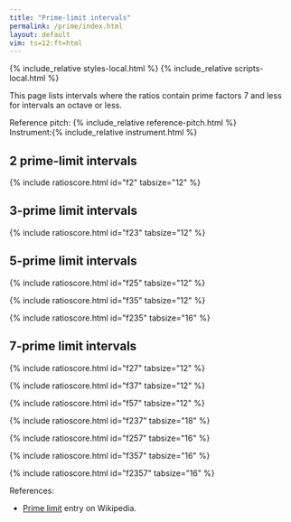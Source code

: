 ```yaml
---
title: "Prime-limit intervals"
permalink: /prime/index.html
layout: default
vim: ts=12:ft=html
---
```


{% include_relative styles-local.html %}
{% include_relative scripts-local.html %}

This page lists intervals where the ratios contain prime factors 7 and
less for intervals an octave or less.


<nobr><label for="reference">Reference&nbsp;pitch:&nbsp;</label>{% include_relative reference-pitch.html %}</nobr>
<nobr><label for="instrument">Instrument:</label>{% include_relative instrument.html %}</nobr>

<h2 data-sidebar="2-limit"> 2 prime-limit intervals </h2>

{% include ratioscore.html id="f2" tabsize="12" %}
<script type="application/x-ratioscore" id="f2">
!! prime factors of 2 only
**dtime	**ratio	**ratio	**cents
*MM60	*Iclars	*Iclars	*
*	*ref:C4	*ref:C4	*
1	1	1	0c
1	1	2	1200.00c
*-	*-	*-	*-
</script>

<h2 data-sidebar="3-limit"> 3-prime limit intervals </h2>

{% include ratioscore.html id="f23" tabsize="12" %}
<script type="application/x-ratioscore" id="f23">

!! prime factors of 2 and 3 only
**dtime	**ratio	**ratio	**expanded	**cents	**name
*MM60	*Iclars	*Iclars	*	*	*
*	*ref:C4	*ref:C4	*	*	*
1	1	2^8  : 3^5	256/243	90.22c	m2
1	1	3^2  : 2^3	9/8	203.91c	M2
1	1	2^5  : 3^3	32/27	294.14c	m3
1	1	3^4  : 2^6	81/64	407.82c	M3
1	1	2^2  : 3	4/3	498.05c	P5
1	1	2^10 : 3^6	1024/729	588.27c	d5
1	1	3^6  : 2^9	729/512	611.73c	A4
1	1	3    : 2	3/2	701.96c	P5
1	1	2^7  : 3^4	128/81	792.18c	m6
1	1	3^3  : 2^4	27/16	905.87c	M6
1	1	2^4  : 3^2	16/9	996.09c	m7
1	1	3^5  : 2^7	243/128	1109.78c	M7
*-	*-	*-	*-	*-	*-

</script>

<h2 data-sidebar="5-limit"> 5-prime limit intervals </h2>

{% include ratioscore.html id="f25" tabsize="12" %}
<script type="application/x-ratioscore" id="f25">
!! prime factors of 2 and 5 only

**dtime	**ratio	**ratio	**expanded	**cents
*MM60	*Iclars	*Iclars	*	*
*	*ref:C4	*ref:C4	*	*
1	1	2^7 : 5^3	128/125	41.06c
1	1	5   : 2^2	5/4	386.31c
1	1	2^5 : 5^2	32/25	427.37c
1	1	5^2 : 2^4	25/16	772.63c
1	1	2^3 : 5	8/5	813.69c
*-	*-	*-	*-	*-

</script>


{% include ratioscore.html id="f35" tabsize="12" %}
<script type="application/x-ratioscore" id="f35">
!! prime factors of 3 and 5 only

**dtime	**ratio	**ratio	**expanded	**cents
*MM60	*Iclars	*Iclars	*	*
*	*ref:C4	*ref:C4	*	*
1	1	3^3 : 5^2	27/25	133.24c
1	1	5   : 3	5/3	884.36c
1	1	3^2 : 5	9/5	1017.60c
*-	*-	*-	*-	*-

</script>

{% include ratioscore.html id="f235" tabsize="16" %}
<script type="application/x-ratioscore" id="f235">
!! prime factors of 2, 3 and 5 only
**dtime	**ratio	**ratio	**expanded	**cents
*MM60	*Iclars	*Iclars	*	*
*	*ref:C4	*ref:C4	*	*
1	1	3^4     : 2^4*5	81/80	21.51c
1	1	5^2     : 2^3*3	25/24	70.67c
1	1	3^3*5   : 2^7	135/128	92.18c
1	1	2^4     : 3*5	16/15	111.73c
1	1	2^5*5^2 : 3^6	800/729	160.90c
1	1	2*5     : 3*3	10/9	182.40c
1	1	3*5^2   : 2^6	75/64	274.58c
1	1	2*3     : 5	8/5	315.64c
1	1	2^2*5^2 : 3^4	100/12	364.81c
1	1	3^3     : 2^2*5	9/20	519.55c
1	1	5^2     : 2*3^2	25/18	568.72c
1	1	3^2*5   : 2^5	45/32	590.22c
1	1	2^6     : 3^2*5	64/45	609.78c
1	1	2^2*3^2 : 5^2	36/25	631.28c
1	1	2^3*5   : 3^3	40/27	680.45c
1	1	3^4     : 2*5^2	81/50	835.19c
1	1	2^7     : 3*5^2	128/75	925.42c
1	1	2*5^2   : 3^3	50/27	1066.76c
1	1	3*5     : 2^3	15/8	1088.27c
1	1	2^4*3   : 5^2	48/25	1129.33c
1	1	2^5*5   : 3^4	160/81	1178.49c
*-	*-	*-	*-	*-

</script>


<h2 data-sidebar="7-limit"> 7-prime limit intervals </h2>

{% include ratioscore.html id="f27" tabsize="12" %}
<script type="application/x-ratioscore" id="f27">
!! prime factors of 2 and 7 only
**dtime	**ratio	**ratio	**cents
*MM60	*Iclars	*Iclars	*
*	*ref:C4	*ref:C4	*
1	1	2^3 : 7	231.17c
1	1	2^6 : 7^2	462.35c
1	1	7^2 : 2^5	737.65c
1	1	7   : 2^2	968.83c
*-	*-	*-	*-
</script>


{% include ratioscore.html id="f37" tabsize="12" %}
<script type="application/x-ratioscore" id="f37">
!! prime factors of 3 and 7 only
**dtime	**ratio	**ratio	**cents
*MM60	*Iclars	*Iclars	*
*	*ref:C4	*ref:C4	*
1	1	3^2 : 7	435.08c
1	1	3^4 : 7^2	870.17c
1	1	7^2 : 3^3	1031.79c
*-	*-	*-	*-
</script>


{% include ratioscore.html id="f57" tabsize="12" %}
<script type="application/x-ratioscore" id="f57">
!! prime factors of 5 and 7 only
**dtime	**ratio	**ratio	**cents
*MM60	*Iclars	*Iclars	*
*	*ref:C4	*ref:C4	*
1	1	7   : 5	582.51c
1	1	7^2 : 5^2	1165.02c
*-	*-	*-	*-
</script>


{% include ratioscore.html id="f237" tabsize="18" %}
<script type="application/x-ratioscore" id="f237">
!! prime factors of 2, 3 and 7 only
**dtime	**ratio	**ratio	**cents
*MM60	*Iclars	*Iclars	*
*	*ref:C4	*ref:C4	*
1	1	2^6     : 3^2*7	27.26c
1	1	7^2     : 2^4*3	35.70c
1	1	2^2*7   : 3^3	62.96c
1	1	2*3^3   : 7^2	168.21c
1	1	2^8     : 3^2*5^2	223.46c
1	1	7       : 2*3	266.87c
1	1	2*7^2   : 3^4	329.83c
1	1	3*7     : 2^4	470.78c
1	1	7^2     : 2^2*3^2	533.74c
1	1	2^4*7   : 3^4	561.01c
1	1	3^4     : 2^3*7	638.99c
1	1	2^3*3^2 : 7^2	666.26c
1	1	2^5     : 3*7	729.22c
1	1	2*7     : 3^2	764.92c
1	1	2^2*3   : 7	933.13c
1	1	3^3     : 2*7	1137.04c
1	1	2^5*3   : 7^2	1164.30c
1	1	3^2*7   : 2^5	1172.74c
*-	*-	*-	*-
</script>


{% include ratioscore.html id="f257" tabsize="16" %}
<script type="application/x-ratioscore" id="f257">
!! prime factors of 2, 5, and 7 only
**dtime	**ratio	**ratio	**cents
*MM60	*Iclars	*Iclars	*
*	*ref:C4	*ref:C4	*
1	1	2*5^2 : 7^2	34.98c
1	1	5*7   : 2^5	155.14c
1	1	2^2*7 : 5^2	196.20c
1	1	7^2   : 2^3*5	351.34c
1	1	2*5   : 7	617.49c
1	1	2^4*5 : 7^2	848.66c
1	1	5^2   : 2*7	1003.80c
1	1	2^6   : 5*7	1044.86c
*-	*-	*-	*-
</script>


{% include ratioscore.html id="f357" tabsize="16" %}
<script type="application/x-ratioscore" id="f357">
!! prime factors of 3, 5, and 7 only
**dtime	**ratio	**ratio	**cents
*MM60	*Iclars	*Iclars	*
*	*ref:C4	*ref:C4	*
1	1	7^2   : 3^2*5	147.43c
1	1	5^2   : 3*7	301.85c
1	1	5*7   : 3^3	449.28c
1	1	3*5^2 : 7^2	736.93c
*-	*-	*-	*-
</script>


{% include ratioscore.html id="f2357" tabsize="16" %}
<script type="application/x-ratioscore" id="f2357">
!! prime factors of 2, 3, 5 and 7 only
**dtime	**ratio	**ratio	**cents
*MM60	*Iclars	*Iclars	*
*	*ref:C4	*ref:C4	*
1	1	2^2*3^2 : 5*7	48.77c
1	1	3*7     : 2^2*5	84.47c
1	1	3*5     : 2*7	119.44c
1	1	3^4     : 2*5*7	252.68c
1	1	2^2*3*5 : 7^2	350.62c
1	1	2^3*7   : 3^2*5	378.60c
1	1	3^2*7   : 2*5^2	400.11c
1	1	2^4*5   : 3^2*7	413.58c
1	1	2*7^2   : 3*5^2	463.07c
1	1	3*5^2   : 2^3*7	505.76c
1	1	2^4*3   : 5*7	546.82c
1	1	5*7     : 2^3*3	653.19c
1	1	2^4*7   : 3*5^2	694.24c
1	1	2*3^3   : 5*7	750.73c
1	1	3^2*7   : 2^3*5	786.42c
1	1	2^2*5^2 : 3^2*7	799.89c
1	1	3^2*5   : 2^2*7	821.40c
1	1	7^2     : 2*3*5	849.38c
1	1	2*3*7   : 5^2	898.15c
1	1	2^2*5*7 : 3^4	947.32c
1	1	2*3^2*5 : 7^2	1052.57c
1	1	2^2*7   : 3*5	1080.56c
1	1	2^3*5   : 3*7	1115.53c
1	1	5*7     : 2*3^2	1151.23c
*-	*-	*-	*-
</script>


References:

<ul>
<li> <a name="_blank" href="https://en.wikipedia.org/wiki/Limit_(music)#Prime_limit">Prime limit</a> entry on Wikipedia.</li>
</ul>


